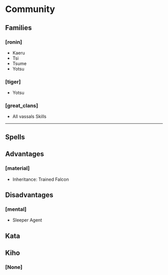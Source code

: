 
Community
=========

Families
--------

### [ronin]
* Kaeru
* Tsi
* Tsume
* Yotsu

### [tiger]
* Yotsu

### [great_clans]
* All vassals
Skills
------

Spells
------

Advantages
----------

### [material]
* Inheritance: Trained Falcon

Disadvantages
-------------

### [mental]
* Sleeper Agent

Kata
----

Kiho
----

### [None]
